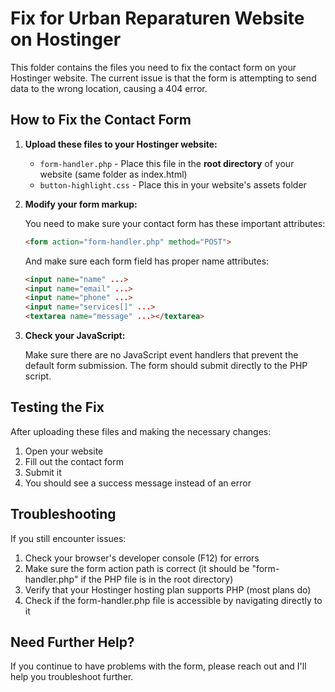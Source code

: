 # Fix for Urban Reparaturen Website on Hostinger

This folder contains the files you need to fix the contact form on your Hostinger website. The current issue is that the form is attempting to send data to the wrong location, causing a 404 error.

## How to Fix the Contact Form

1. **Upload these files to your Hostinger website:**

   - `form-handler.php` - Place this file in the **root directory** of your website (same folder as index.html)
   - `button-highlight.css` - Place this in your website's assets folder

2. **Modify your form markup:**
   
   You need to make sure your contact form has these important attributes:
   
   ```html
   <form action="form-handler.php" method="POST">
   ```
   
   And make sure each form field has proper name attributes:
   
   ```html
   <input name="name" ...>
   <input name="email" ...>
   <input name="phone" ...>
   <input name="services[]" ...>
   <textarea name="message" ...></textarea>
   ```

3. **Check your JavaScript:**

   Make sure there are no JavaScript event handlers that prevent the default form submission. The form should submit directly to the PHP script.

## Testing the Fix

After uploading these files and making the necessary changes:

1. Open your website
2. Fill out the contact form
3. Submit it
4. You should see a success message instead of an error

## Troubleshooting

If you still encounter issues:

1. Check your browser's developer console (F12) for errors
2. Make sure the form action path is correct (it should be "form-handler.php" if the PHP file is in the root directory)
3. Verify that your Hostinger hosting plan supports PHP (most plans do)
4. Check if the form-handler.php file is accessible by navigating directly to it

## Need Further Help?

If you continue to have problems with the form, please reach out and I'll help you troubleshoot further.